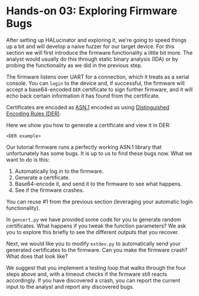 # Hands-on 03: Exploring Firmware Bugs 

After setting up HALucinator and exploring it, we're going to speed things up a
bit and will develop a naive fuzzer for our target device. For this section we
will first introduce the firmware functionality a little bit more. The analyst
would usually do this through static binary analysis (IDA) or by probing the
functionality as we did in the previous step.

The firmware listens over UART for a connection, which it treats as a 
serial console. You can `login` to the device and, if successful, the 
firmware will accept a base64-encoded `DER` certificate to sign 
further firmware, and it will echo back certain information it has 
found from the certificate.

Certificates are encoded as [ASN.1](https://en.wikipedia.org/wiki/ASN.1) encoded
as using [Distinguished Encoding Rules (DER)](https://en.wikipedia.org/wiki/X.690#DER_encoding).

Here we show you how to generate a certificate and view it in DER:

```
<DER example>
```

Our tutorial firmware runs a perfectly working ASN.1 library that unfortunately
has some  bugs. It is up to us to find these bugs now. What we want to do is
this:

 1. Automatically log in to the firmware.
 2. Generate a certificate.
 3. Base64-encode it, and send it to the firmware to see what 
    happens.
 4. See if the firmware crashes.

You can reuse #1 from the previous section (leveraging your automatic login
functionality).

In `gencert.py` we have provided some code for you to generate 
random certificates. What happens if you tweak the function parameters? 
We ask you to explore this briefly to see the different outputs that 
you recover.

Next, we would like you to modify `extdev.py` to automatically 
send your generated certificates to the firmware. Can you make the 
firmware crash? What does that look like?

We suggest that you implement a testing loop that walks through the four steps
above and, with a timeout checks if the firmware still reacts accordingly. If
you have discovered a crash, you can report the current input to the analyst and
report any discovered bugs. 
